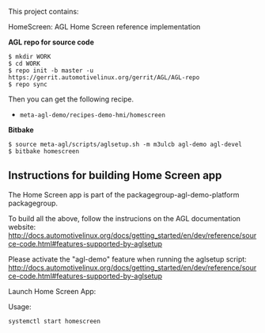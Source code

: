 This project contains:

HomeScreen: AGL Home Screen reference implementation

**AGL repo for source code**

```
$ mkdir WORK
$ cd WORK
$ repo init -b master -u https://gerrit.automotivelinux.org/gerrit/AGL/AGL-repo
$ repo sync

```

Then you can get the following recipe.

* `meta-agl-demo/recipes-demo-hmi/homescreen`


**Bitbake**

```
$ source meta-agl/scripts/aglsetup.sh -m m3ulcb agl-demo agl-devel
$ bitbake homescreen
```

Instructions for building Home Screen app
----------------------------------------

The Home Screen app is part of the packagegroup-agl-demo-platform
packagegroup.

To build all the above, follow the instrucions on the AGL
documentation website:
http://docs.automotivelinux.org/docs/getting_started/en/dev/reference/source-code.html#features-supported-by-aglsetup

Please activate the "agl-demo" feature when running the aglsetup script:
http://docs.automotivelinux.org/docs/getting_started/en/dev/reference/source-code.html#features-supported-by-aglsetup


Launch Home Screen App:

Usage:

```
systemctl start homescreen
```
